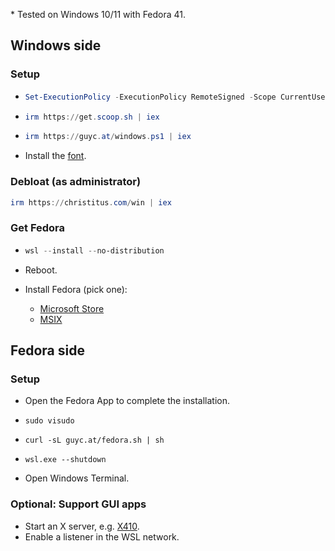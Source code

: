 \* Tested on Windows 10/11 with Fedora 41.

## Windows side

### Setup

- ```powershell
  Set-ExecutionPolicy -ExecutionPolicy RemoteSigned -Scope CurrentUser
  ```

- ```powershell
  irm https://get.scoop.sh | iex
  ```

- ```powershell
  irm https://guyc.at/windows.ps1 | iex
  ```

- Install the [font](./Assets/JuliaMono/).

### Debloat (as administrator)

```powershell
irm https://christitus.com/win | iex
```

### Get Fedora

- ```powershell
  wsl --install --no-distribution
  ```

- Reboot.

- Install Fedora (pick one):
  - [Microsoft Store](https://apps.microsoft.com/detail/9npcp8drchsn)
  - [MSIX](https://github.com/VSWSL/Fedora-WSL/releases/tag/v41.0.1.0)

## Fedora side

### Setup

- Open the Fedora App to complete the installation.

- ```shell
  sudo visudo
  ```

- ```shell
  curl -sL guyc.at/fedora.sh | sh
  ```

- ```shell
  wsl.exe --shutdown
  ```

- Open Windows Terminal.

### Optional: Support GUI apps

- Start an X server, e.g. [X410](https://x410.dev/download/).
- Enable a listener in the WSL network.

